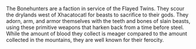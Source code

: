 The Bonehunters are a faction in service of the Flayed Twins. They scour the drylands west of Xhacatocatl for beasts to sacrifice to their gods. They adorn, arm, and armor themselves with the teeth and bones of slain beasts, using these primitive weapons that harken back from a time before steel. While the amount of blood they collect is meager compared to the amount collected in the mountains, they are well known for their ferocity.
